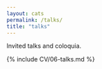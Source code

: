 ```yaml
---
layout: cats
permalink: /talks/
title: "talks"
---
```


Invited talks and coloquia.

{% include CV/06-talks.md %}
